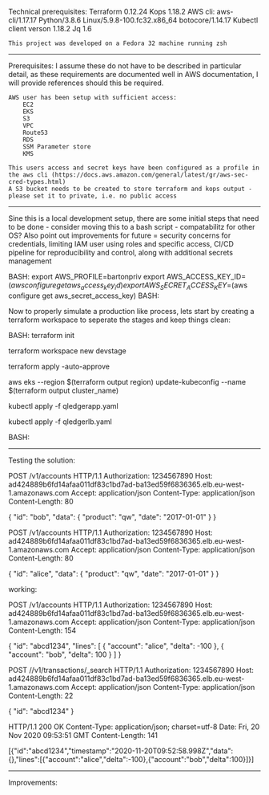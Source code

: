 Technical prerequisites:
    Terraform 0.12.24
    Kops 1.18.2
    AWS cli: aws-cli/1.17.17 Python/3.8.6 Linux/5.9.8-100.fc32.x86_64 botocore/1.14.17
    Kubectl client verson 1.18.2
    Jq 1.6

    This project was developed on a Fedora 32 machine running zsh

    
-----------------------------------------------------------------

Prerequisites: I assume these do not have to be described in particular detail, as these requirements are documented well in AWS documentation, I will provide references should this be required.

    AWS user has been setup with sufficient access:
        EC2
        EKS
        S3
        VPC
        Route53
        RDS
        SSM Parameter store
        KMS

    This users access and secret keys have been configured as a profile in the aws cli (https://docs.aws.amazon.com/general/latest/gr/aws-sec-cred-types.html)
    A S3 bucket needs to be created to store terraform and kops output - please set it to private, i.e. no public access

-----------------------------------------------------------------

Sine this is a local development setup, there are some initial steps that need to be done - consider moving this to a bash script - compatabilitz for other OS? Also point out improvements 
for future = security concerns for credentials, limiting IAM user using roles and specific access, CI/CD pipeline for reproducibility and control, along with additional secrets management

BASH:
export AWS_PROFILE=bartonpriv
export AWS_ACCESS_KEY_ID=$(aws configure get aws_access_key_id)
export AWS_SECRET_ACCESS_KEY=$(aws configure get aws_secret_access_key)
BASH:

Now to properly simulate a production like process, lets start by creating a terraform workspace to seperate the stages and keep things clean:

BASH:
terraform init

terraform workspace new devstage

terraform apply -auto-approve

aws eks --region $(terraform output region) update-kubeconfig --name $(terraform output cluster_name)

kubectl apply -f qledgerapp.yaml

kubectl apply -f qledgerlb.yaml


BASH:

-----------------------------------------------------------------
Testing the solution:


POST /v1/accounts HTTP/1.1
Authorization: 1234567890
Host: ad424889b6fd14afaa011df83c1bd7ad-ba13ed59f6836365.elb.eu-west-1.amazonaws.com
Accept: application/json
Content-Type: application/json
Content-Length: 80

{
  "id": "bob",
  "data": {
    "product": "qw",
    "date": "2017-01-01"
  }
}


POST /v1/accounts HTTP/1.1
Authorization: 1234567890
Host: ad424889b6fd14afaa011df83c1bd7ad-ba13ed59f6836365.elb.eu-west-1.amazonaws.com
Accept: application/json
Content-Type: application/json
Content-Length: 80

{
  "id": "alice",
  "data": {
    "product": "qw",
    "date": "2017-01-01"
  }
}

working:

POST /v1/accounts HTTP/1.1
Authorization: 1234567890
Host: ad424889b6fd14afaa011df83c1bd7ad-ba13ed59f6836365.elb.eu-west-1.amazonaws.com
Accept: application/json
Content-Type: application/json
Content-Length: 154

{
  "id": "abcd1234",
  "lines": [
    {
      "account": "alice",
      "delta": -100
    },
    {
      "account": "bob",
      "delta": 100
    }
  ]
}




POST //v1/transactions/_search HTTP/1.1
Authorization: 1234567890
Host: ad424889b6fd14afaa011df83c1bd7ad-ba13ed59f6836365.elb.eu-west-1.amazonaws.com
Accept: application/json
Content-Type: application/json
Content-Length: 22

{
  "id": "abcd1234"
}

HTTP/1.1 200 OK
Content-Type: application/json; charset=utf-8
Date: Fri, 20 Nov 2020 09:53:51 GMT
Content-Length: 141

[{"id":"abcd1234","timestamp":"2020-11-20T09:52:58.998Z","data":{},"lines":[{"account":"alice","delta":-100},{"account":"bob","delta":100}]}]

-----------------------------------------------------------------
Improvements:

